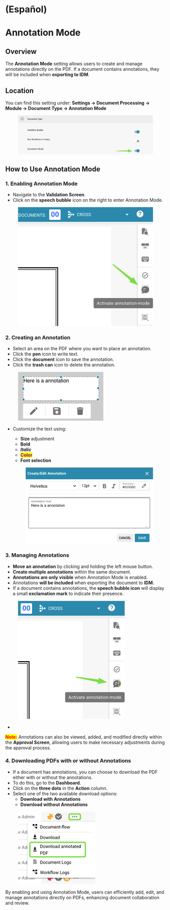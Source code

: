 
# (Español)

# Annotation Mode

## Overview

The **Annotation Mode** setting allows users to create and manage annotations directly on the PDF. If a document contains annotations, they will be included when **exporting to IDM**.

## Location

You can find this setting under: **Settings → Document Processing → Module → Document Type → Annotation Mode**

<figure><img src="../../../../.gitbook/assets/iScreen Shoter - Google Chrome - 250224104758.jpg" alt=""><figcaption></figcaption></figure>

## How to Use Annotation Mode

### 1. Enabling Annotation Mode

* Navigate to the **Validation Screen**.
* Click on the **speech bubble** icon on the right to enter Annotation Mode.

<div align="center"><figure><img src="../../../../.gitbook/assets/iScreen Shoter - Google Chrome - 250224105047.jpg" alt=""><figcaption></figcaption></figure></div>

### 2. Creating an Annotation

* Select an area on the PDF where you want to place an annotation.
* Click the **pen** icon to write text.
* Click the **document** icon to save the annotation.
* Click the **trash can** icon to delete the annotation.

<div align="left"><figure><img src="../../../../.gitbook/assets/iScreen Shoter - Google Chrome - 250224105556.jpg" alt=""><figcaption></figcaption></figure></div>

*   Customize the text using:

    * **Size** adjustment
    * **Bold**
    * _**Italic**_
    * <mark style="color:purple;">**Color**</mark>
    * **Font selection**

    <div align="left"><figure><img src="../../../../.gitbook/assets/iScreen Shoter - Google Chrome - 250224105351.jpg" alt=""><figcaption></figcaption></figure></div>

### 3. Managing Annotations

* **Move an annotation** by clicking and holding the left mouse button.
* **Create multiple annotations** within the same document.
* **Annotations are only visible** when Annotation Mode is enabled.
* Annotations **will be included** when exporting the document to **IDM.**
* If a document contains annotations, the **speech bubble icon** will display a small **exclamation mark** to indicate their presence.

<figure><img src="../../../../.gitbook/assets/iScreen Shoter - Google Chrome - 250224105935.jpg" alt=""><figcaption></figcaption></figure>

*

<mark style="color:red;">**Note:**</mark> Annotations can also be viewed, added, and modified directly within the **Approval Screen**, allowing users to make necessary adjustments during the approval process.

### 4. Downloading PDFs with or without Annotations

* If a document has annotations, you can choose to download the PDF either with or without the annotations.
* To do this, go to the **Dashboard**.
* Click on the **three dots** in the **Action** column.
* Select one of the two available download options:
  * **Download with Annotations**
  * **Download without Annotations**

<figure><img src="../../../../.gitbook/assets/iScreen Shoter - Google Chrome - 250224115302.jpg" alt=""><figcaption></figcaption></figure>

By enabling and using Annotation Mode, users can efficiently add, edit, and manage annotations directly on PDFs, enhancing document collaboration and review.



